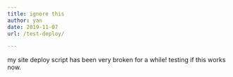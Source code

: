 ```yaml
---
title: ignore this
author: yan
date: 2019-11-07
url: /test-deploy/

---
```


my site deploy script has been very broken for a while! testing if this works
now.
